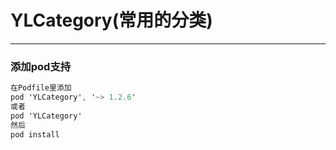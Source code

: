 # YLCategory(常用的分类)
-----------
### 添加pod支持

``` objective-c
在Podfile里添加
pod 'YLCategory', '~> 1.2.6'
或者
pod 'YLCategory'
然后
pod install
```
